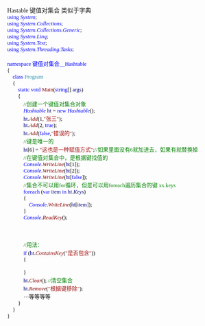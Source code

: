 <html>

<head>
<meta http-equiv=Content-Type content="text/html; charset=gb2312">
<meta name=Generator content="Microsoft Word 15 (filtered)">
<style>
<!--
 /* Font Definitions */
 @font-face
    {font-family:宋体;
    panose-1:2 1 6 0 3 1 1 1 1 1;}
@font-face
    {font-family:"Cambria Math";
    panose-1:2 4 5 3 5 4 6 3 2 4;}
@font-face
    {font-family:Calibri;
    panose-1:2 15 5 2 2 2 4 3 2 4;}
@font-face
    {font-family:新宋体;
    panose-1:2 1 6 9 3 1 1 1 1 1;}
@font-face
    {font-family:"\@宋体";
    panose-1:2 1 6 0 3 1 1 1 1 1;}
@font-face
    {font-family:"\@新宋体";
    panose-1:2 1 6 9 3 1 1 1 1 1;}
 /* Style Definitions */
 p.MsoNormal, li.MsoNormal, div.MsoNormal
    {margin:0cm;
    margin-bottom:.0001pt;
    text-align:justify;
    text-justify:inter-ideograph;
    font-size:10.5pt;
    font-family:"Calibri","sans-serif";}
.MsoChpDefault
    {font-family:"Calibri","sans-serif";}
 /* Page Definitions */
 @page WordSection1
    {size:595.3pt 841.9pt;
    margin:72.0pt 90.0pt 72.0pt 90.0pt;
    layout-grid:15.6pt;}
div.WordSection1
    {page:WordSection1;}
-->
</style>

</head>

<body lang=ZH-CN style='text-justify-trim:punctuation'>

<div class=WordSection1 style='layout-grid:15.6pt'>

<p class=MsoNormal><span lang=EN-US>Hastable </span><span style='font-family:
宋体'>键值对集合</span> <span style='font-family:宋体'>类似于字典</span></p>

<p class=MsoNormal align=left style='text-align:left;text-autospace:none'><span
lang=EN-US style='font-size:9.5pt;font-family:新宋体;color:blue'>using</span><span
lang=EN-US style='font-size:9.5pt;font-family:新宋体;color:black'> </span><i><span
lang=EN-US style='font-size:9.5pt;font-family:新宋体;color:blue'>System</span></i><span
lang=EN-US style='font-size:9.5pt;font-family:新宋体;color:black'>;</span></p>

<p class=MsoNormal align=left style='text-align:left;text-autospace:none'><span
lang=EN-US style='font-size:9.5pt;font-family:新宋体;color:blue'>using</span><span
lang=EN-US style='font-size:9.5pt;font-family:新宋体;color:black'> </span><i><span
lang=EN-US style='font-size:9.5pt;font-family:新宋体;color:blue'>System</span></i><span
lang=EN-US style='font-size:9.5pt;font-family:新宋体;color:black'>.</span><i><span
lang=EN-US style='font-size:9.5pt;font-family:新宋体;color:blue'>Collections</span></i><span
lang=EN-US style='font-size:9.5pt;font-family:新宋体;color:black'>;</span></p>

<p class=MsoNormal align=left style='text-align:left;text-autospace:none'><span
lang=EN-US style='font-size:9.5pt;font-family:新宋体;color:blue'>using</span><span
lang=EN-US style='font-size:9.5pt;font-family:新宋体;color:black'> </span><i><span
lang=EN-US style='font-size:9.5pt;font-family:新宋体;color:blue'>System</span></i><span
lang=EN-US style='font-size:9.5pt;font-family:新宋体;color:black'>.</span><i><span
lang=EN-US style='font-size:9.5pt;font-family:新宋体;color:blue'>Collections</span></i><span
lang=EN-US style='font-size:9.5pt;font-family:新宋体;color:black'>.</span><i><span
lang=EN-US style='font-size:9.5pt;font-family:新宋体;color:blue'>Generic</span></i><span
lang=EN-US style='font-size:9.5pt;font-family:新宋体;color:black'>;</span></p>

<p class=MsoNormal align=left style='text-align:left;text-autospace:none'><span
lang=EN-US style='font-size:9.5pt;font-family:新宋体;color:blue'>using</span><span
lang=EN-US style='font-size:9.5pt;font-family:新宋体;color:black'> </span><i><span
lang=EN-US style='font-size:9.5pt;font-family:新宋体;color:blue'>System</span></i><span
lang=EN-US style='font-size:9.5pt;font-family:新宋体;color:black'>.</span><i><span
lang=EN-US style='font-size:9.5pt;font-family:新宋体;color:blue'>Linq</span></i><span
lang=EN-US style='font-size:9.5pt;font-family:新宋体;color:black'>;</span></p>

<p class=MsoNormal align=left style='text-align:left;text-autospace:none'><span
lang=EN-US style='font-size:9.5pt;font-family:新宋体;color:blue'>using</span><span
lang=EN-US style='font-size:9.5pt;font-family:新宋体;color:black'> </span><i><span
lang=EN-US style='font-size:9.5pt;font-family:新宋体;color:blue'>System</span></i><span
lang=EN-US style='font-size:9.5pt;font-family:新宋体;color:black'>.</span><i><span
lang=EN-US style='font-size:9.5pt;font-family:新宋体;color:blue'>Text</span></i><span
lang=EN-US style='font-size:9.5pt;font-family:新宋体;color:black'>;</span></p>

<p class=MsoNormal align=left style='text-align:left;text-autospace:none'><span
lang=EN-US style='font-size:9.5pt;font-family:新宋体;color:blue'>using</span><span
lang=EN-US style='font-size:9.5pt;font-family:新宋体;color:black'> </span><i><span
lang=EN-US style='font-size:9.5pt;font-family:新宋体;color:blue'>System</span></i><span
lang=EN-US style='font-size:9.5pt;font-family:新宋体;color:black'>.</span><i><span
lang=EN-US style='font-size:9.5pt;font-family:新宋体;color:blue'>Threading</span></i><span
lang=EN-US style='font-size:9.5pt;font-family:新宋体;color:black'>.</span><i><span
lang=EN-US style='font-size:9.5pt;font-family:新宋体;color:blue'>Tasks</span></i><span
lang=EN-US style='font-size:9.5pt;font-family:新宋体;color:black'>;</span></p>

<p class=MsoNormal align=left style='text-align:left;text-autospace:none'><span
lang=EN-US style='font-size:9.5pt;font-family:新宋体;color:black'>&nbsp;</span></p>

<p class=MsoNormal align=left style='text-align:left;text-autospace:none'><span
lang=EN-US style='font-size:9.5pt;font-family:新宋体;color:blue'>namespace</span><span
lang=EN-US style='font-size:9.5pt;font-family:新宋体;color:black'> </span><span
style='font-size:9.5pt;font-family:新宋体;color:blue'>键值对集合<span lang=EN-US>__Hashtable</span></span></p>

<p class=MsoNormal align=left style='text-align:left;text-autospace:none'><span
lang=EN-US style='font-size:9.5pt;font-family:新宋体;color:black'>{</span></p>

<p class=MsoNormal align=left style='text-align:left;text-autospace:none'><span
lang=EN-US style='font-size:9.5pt;font-family:新宋体;color:black'>&nbsp;&nbsp;&nbsp;
</span><span lang=EN-US style='font-size:9.5pt;font-family:新宋体;color:blue'>class</span><span
lang=EN-US style='font-size:9.5pt;font-family:新宋体;color:black'> </span><span
lang=EN-US style='font-size:9.5pt;font-family:新宋体;color:#2B91AF'>Program</span></p>

<p class=MsoNormal align=left style='text-align:left;text-autospace:none'><span
lang=EN-US style='font-size:9.5pt;font-family:新宋体;color:black'>&nbsp;&nbsp;&nbsp;
{</span></p>

<p class=MsoNormal align=left style='text-align:left;text-autospace:none'><span
lang=EN-US style='font-size:9.5pt;font-family:新宋体;color:black'>&nbsp;&nbsp;&nbsp;&nbsp;&nbsp;&nbsp;&nbsp;
</span><span lang=EN-US style='font-size:9.5pt;font-family:新宋体;color:blue'>static</span><span
lang=EN-US style='font-size:9.5pt;font-family:新宋体;color:black'> </span><span
lang=EN-US style='font-size:9.5pt;font-family:新宋体;color:blue'>void</span><span
lang=EN-US style='font-size:9.5pt;font-family:新宋体;color:black'> </span><span
lang=EN-US style='font-size:9.5pt;font-family:新宋体;color:#880000'>Main</span><span
lang=EN-US style='font-size:9.5pt;font-family:新宋体;color:black'>(</span><span
lang=EN-US style='font-size:9.5pt;font-family:新宋体;color:blue'>string</span><span
lang=EN-US style='font-size:9.5pt;font-family:新宋体;color:black'>[] </span><span
lang=EN-US style='font-size:9.5pt;font-family:新宋体;color:navy'>args</span><span
lang=EN-US style='font-size:9.5pt;font-family:新宋体;color:black'>)</span></p>

<p class=MsoNormal align=left style='text-align:left;text-autospace:none'><span
lang=EN-US style='font-size:9.5pt;font-family:新宋体;color:black'>&nbsp;&nbsp;&nbsp;&nbsp;&nbsp;&nbsp;&nbsp;
{</span></p>

<p class=MsoNormal align=left style='text-align:left;text-autospace:none'><span
lang=EN-US style='font-size:9.5pt;font-family:新宋体;color:black'>&nbsp;&nbsp;&nbsp;&nbsp;&nbsp;&nbsp;&nbsp;&nbsp;&nbsp;&nbsp;&nbsp;
</span><span lang=EN-US style='font-size:9.5pt;font-family:新宋体;color:green'>//</span><span
style='font-size:9.5pt;font-family:新宋体;color:green'>创建一个键值对集合对象</span></p>

<p class=MsoNormal align=left style='text-align:left;text-autospace:none'><span
lang=EN-US style='font-size:9.5pt;font-family:新宋体;color:black'>&nbsp;&nbsp;&nbsp;&nbsp;&nbsp;&nbsp;&nbsp;&nbsp;&nbsp;&nbsp;&nbsp;
</span><i><span lang=EN-US style='font-size:9.5pt;font-family:新宋体;color:blue'>Hashtable</span></i><span
lang=EN-US style='font-size:9.5pt;font-family:新宋体;color:black'> </span><span
lang=EN-US style='font-size:9.5pt;font-family:新宋体;color:navy'>ht</span><span
lang=EN-US style='font-size:9.5pt;font-family:新宋体;color:black'> = </span><span
lang=EN-US style='font-size:9.5pt;font-family:新宋体;color:blue'>new</span><span
lang=EN-US style='font-size:9.5pt;font-family:新宋体;color:black'> </span><i><span
lang=EN-US style='font-size:9.5pt;font-family:新宋体;color:blue'>Hashtable</span></i><span
lang=EN-US style='font-size:9.5pt;font-family:新宋体;color:black'>();</span></p>

<p class=MsoNormal align=left style='text-align:left;text-autospace:none'><span
lang=EN-US style='font-size:9.5pt;font-family:新宋体;color:black'>&nbsp;&nbsp;&nbsp;&nbsp;&nbsp;&nbsp;&nbsp;&nbsp;&nbsp;&nbsp;&nbsp;
</span><span lang=EN-US style='font-size:9.5pt;font-family:新宋体;color:navy'>ht</span><span
lang=EN-US style='font-size:9.5pt;font-family:新宋体;color:black'>.</span><i><span
lang=EN-US style='font-size:9.5pt;font-family:新宋体;color:#880000'>Add</span></i><span
lang=EN-US style='font-size:9.5pt;font-family:新宋体;color:black'>(1,</span><span
lang=EN-US style='font-size:9.5pt;font-family:新宋体;color:#A31515'>&quot;</span><span
style='font-size:9.5pt;font-family:新宋体;color:#A31515'>张三<span lang=EN-US>&quot;</span></span><span
lang=EN-US style='font-size:9.5pt;font-family:新宋体;color:black'>);</span></p>

<p class=MsoNormal align=left style='text-align:left;text-autospace:none'><span
lang=EN-US style='font-size:9.5pt;font-family:新宋体;color:black'>&nbsp;&nbsp;&nbsp;&nbsp;&nbsp;&nbsp;&nbsp;&nbsp;&nbsp;&nbsp;&nbsp;
</span><span lang=EN-US style='font-size:9.5pt;font-family:新宋体;color:navy'>ht</span><span
lang=EN-US style='font-size:9.5pt;font-family:新宋体;color:black'>.</span><i><span
lang=EN-US style='font-size:9.5pt;font-family:新宋体;color:#880000'>Add</span></i><span
lang=EN-US style='font-size:9.5pt;font-family:新宋体;color:black'>(2, </span><span
lang=EN-US style='font-size:9.5pt;font-family:新宋体;color:blue'>true</span><span
lang=EN-US style='font-size:9.5pt;font-family:新宋体;color:black'>);</span></p>

<p class=MsoNormal align=left style='text-align:left;text-autospace:none'><span
lang=EN-US style='font-size:9.5pt;font-family:新宋体;color:black'>&nbsp;&nbsp;&nbsp;&nbsp;&nbsp;&nbsp;&nbsp;&nbsp;&nbsp;&nbsp;&nbsp;
</span><span lang=EN-US style='font-size:9.5pt;font-family:新宋体;color:navy'>ht</span><span
lang=EN-US style='font-size:9.5pt;font-family:新宋体;color:black'>.</span><i><span
lang=EN-US style='font-size:9.5pt;font-family:新宋体;color:#880000'>Add</span></i><span
lang=EN-US style='font-size:9.5pt;font-family:新宋体;color:black'>(</span><span
lang=EN-US style='font-size:9.5pt;font-family:新宋体;color:blue'>false</span><span
lang=EN-US style='font-size:9.5pt;font-family:新宋体;color:black'>,</span><span
lang=EN-US style='font-size:9.5pt;font-family:新宋体;color:#A31515'>&quot;</span><span
style='font-size:9.5pt;font-family:新宋体;color:#A31515'>错误的<span lang=EN-US>&quot;</span></span><span
lang=EN-US style='font-size:9.5pt;font-family:新宋体;color:black'>);</span></p>

<p class=MsoNormal align=left style='text-align:left;text-autospace:none'><span
lang=EN-US style='font-size:9.5pt;font-family:新宋体;color:black'>&nbsp;&nbsp;&nbsp;&nbsp;&nbsp;&nbsp;&nbsp;&nbsp;&nbsp;&nbsp;&nbsp;
</span><span lang=EN-US style='font-size:9.5pt;font-family:新宋体;color:green'>//</span><span
style='font-size:9.5pt;font-family:新宋体;color:green'>键是唯一的</span></p>

<p class=MsoNormal align=left style='text-align:left;text-autospace:none'><span
lang=EN-US style='font-size:9.5pt;font-family:新宋体;color:black'>&nbsp;&nbsp;&nbsp;&nbsp;&nbsp;&nbsp;&nbsp;&nbsp;&nbsp;&nbsp;&nbsp;
</span><span lang=EN-US style='font-size:9.5pt;font-family:新宋体;color:navy'>ht</span><span
lang=EN-US style='font-size:9.5pt;font-family:新宋体;color:black'>[6] = </span><span
lang=EN-US style='font-size:9.5pt;font-family:新宋体;color:#A31515'>&quot;</span><span
style='font-size:9.5pt;font-family:新宋体;color:#A31515'>这也是一种赋值方式<span
lang=EN-US>&quot;</span></span><span lang=EN-US style='font-size:9.5pt;
font-family:新宋体;color:black'>;</span><span lang=EN-US style='font-size:9.5pt;
font-family:新宋体;color:green'>//</span><span style='font-size:9.5pt;font-family:
新宋体;color:green'>如果里面没有<span lang=EN-US>6</span>就加进去，如果有就替换掉</span></p>

<p class=MsoNormal align=left style='text-align:left;text-autospace:none'><span
lang=EN-US style='font-size:9.5pt;font-family:新宋体;color:black'>&nbsp;&nbsp;&nbsp;&nbsp;&nbsp;&nbsp;&nbsp;&nbsp;&nbsp;&nbsp;&nbsp;
</span><span lang=EN-US style='font-size:9.5pt;font-family:新宋体;color:green'>//</span><span
style='font-size:9.5pt;font-family:新宋体;color:green'>在键值对集合中，是根据键找值的</span></p>

<p class=MsoNormal align=left style='text-align:left;text-autospace:none'><span
lang=EN-US style='font-size:9.5pt;font-family:新宋体;color:black'>&nbsp;&nbsp;&nbsp;&nbsp;&nbsp;&nbsp;&nbsp;&nbsp;&nbsp;&nbsp;&nbsp;
</span><i><span lang=EN-US style='font-size:9.5pt;font-family:新宋体;color:blue'>Console</span></i><span
lang=EN-US style='font-size:9.5pt;font-family:新宋体;color:black'>.</span><i><span
lang=EN-US style='font-size:9.5pt;font-family:新宋体;color:#880000'>WriteLine</span></i><span
lang=EN-US style='font-size:9.5pt;font-family:新宋体;color:black'>(</span><span
lang=EN-US style='font-size:9.5pt;font-family:新宋体;color:navy'>ht</span><span
lang=EN-US style='font-size:9.5pt;font-family:新宋体;color:black'>[1]);</span></p>

<p class=MsoNormal align=left style='text-align:left;text-autospace:none'><span
lang=EN-US style='font-size:9.5pt;font-family:新宋体;color:black'>&nbsp;&nbsp;&nbsp;&nbsp;&nbsp;&nbsp;&nbsp;&nbsp;&nbsp;&nbsp;&nbsp;
</span><i><span lang=EN-US style='font-size:9.5pt;font-family:新宋体;color:blue'>Console</span></i><span
lang=EN-US style='font-size:9.5pt;font-family:新宋体;color:black'>.</span><i><span
lang=EN-US style='font-size:9.5pt;font-family:新宋体;color:#880000'>WriteLine</span></i><span
lang=EN-US style='font-size:9.5pt;font-family:新宋体;color:black'>(</span><span
lang=EN-US style='font-size:9.5pt;font-family:新宋体;color:navy'>ht</span><span
lang=EN-US style='font-size:9.5pt;font-family:新宋体;color:black'>[2]);</span></p>

<p class=MsoNormal align=left style='text-align:left;text-autospace:none'><span
lang=EN-US style='font-size:9.5pt;font-family:新宋体;color:black'>&nbsp;&nbsp;&nbsp;&nbsp;&nbsp;&nbsp;&nbsp;&nbsp;&nbsp;&nbsp;&nbsp;
</span><i><span lang=EN-US style='font-size:9.5pt;font-family:新宋体;color:blue'>Console</span></i><span
lang=EN-US style='font-size:9.5pt;font-family:新宋体;color:black'>.</span><i><span
lang=EN-US style='font-size:9.5pt;font-family:新宋体;color:#880000'>WriteLine</span></i><span
lang=EN-US style='font-size:9.5pt;font-family:新宋体;color:black'>(</span><span
lang=EN-US style='font-size:9.5pt;font-family:新宋体;color:navy'>ht</span><span
lang=EN-US style='font-size:9.5pt;font-family:新宋体;color:black'>[</span><span
lang=EN-US style='font-size:9.5pt;font-family:新宋体;color:blue'>false</span><span
lang=EN-US style='font-size:9.5pt;font-family:新宋体;color:black'>]);</span></p>

<p class=MsoNormal align=left style='text-align:left;text-autospace:none'><span
lang=EN-US style='font-size:9.5pt;font-family:新宋体;color:black'>&nbsp;&nbsp;&nbsp;&nbsp;&nbsp;&nbsp;&nbsp;&nbsp;&nbsp;&nbsp;&nbsp;
</span><span lang=EN-US style='font-size:9.5pt;font-family:新宋体;color:green'>//</span><span
style='font-size:9.5pt;font-family:新宋体;color:green'>集合不可以用<span lang=EN-US>for</span>循环，但是可以用<span
lang=EN-US>foreach</span>遍历集合的键<span lang=EN-US> xx.keys</span></span></p>

<p class=MsoNormal align=left style='text-align:left;text-autospace:none'><span
lang=EN-US style='font-size:9.5pt;font-family:新宋体;color:black'>&nbsp;&nbsp;&nbsp;&nbsp;&nbsp;&nbsp;&nbsp;&nbsp;&nbsp;&nbsp;&nbsp;
</span><span lang=EN-US style='font-size:9.5pt;font-family:新宋体;color:blue'>foreach</span><span
lang=EN-US style='font-size:9.5pt;font-family:新宋体;color:black'> (</span><span
lang=EN-US style='font-size:9.5pt;font-family:新宋体;color:blue'>var</span><span
lang=EN-US style='font-size:9.5pt;font-family:新宋体;color:black'> </span><span
lang=EN-US style='font-size:9.5pt;font-family:新宋体;color:navy'>item</span><span
lang=EN-US style='font-size:9.5pt;font-family:新宋体;color:black'> </span><span
lang=EN-US style='font-size:9.5pt;font-family:新宋体;color:blue'>in</span><span
lang=EN-US style='font-size:9.5pt;font-family:新宋体;color:black'> </span><span
lang=EN-US style='font-size:9.5pt;font-family:新宋体;color:navy'>ht</span><span
lang=EN-US style='font-size:9.5pt;font-family:新宋体;color:black'>.</span><i><span
lang=EN-US style='font-size:9.5pt;font-family:新宋体;color:navy'>Keys</span></i><span
lang=EN-US style='font-size:9.5pt;font-family:新宋体;color:black'>)</span></p>

<p class=MsoNormal align=left style='text-align:left;text-autospace:none'><span
lang=EN-US style='font-size:9.5pt;font-family:新宋体;color:black'>&nbsp;&nbsp;&nbsp;&nbsp;&nbsp;&nbsp;&nbsp;&nbsp;&nbsp;&nbsp;&nbsp;
{</span></p>

<p class=MsoNormal align=left style='text-align:left;text-autospace:none'><span
lang=EN-US style='font-size:9.5pt;font-family:新宋体;color:black'>&nbsp;&nbsp;&nbsp;&nbsp;&nbsp;&nbsp;&nbsp;&nbsp;&nbsp;&nbsp;&nbsp;&nbsp;&nbsp;&nbsp;&nbsp;
</span><i><span lang=EN-US style='font-size:9.5pt;font-family:新宋体;color:blue'>Console</span></i><span
lang=EN-US style='font-size:9.5pt;font-family:新宋体;color:black'>.</span><i><span
lang=EN-US style='font-size:9.5pt;font-family:新宋体;color:#880000'>WriteLine</span></i><span
lang=EN-US style='font-size:9.5pt;font-family:新宋体;color:black'>(</span><span
lang=EN-US style='font-size:9.5pt;font-family:新宋体;color:navy'>ht</span><span
lang=EN-US style='font-size:9.5pt;font-family:新宋体;color:black'>[</span><span
lang=EN-US style='font-size:9.5pt;font-family:新宋体;color:navy'>item</span><span
lang=EN-US style='font-size:9.5pt;font-family:新宋体;color:black'>]);</span></p>

<p class=MsoNormal align=left style='text-align:left;text-autospace:none'><span
lang=EN-US style='font-size:9.5pt;font-family:新宋体;color:black'>&nbsp;&nbsp;&nbsp;&nbsp;&nbsp;&nbsp;&nbsp;&nbsp;&nbsp;&nbsp;&nbsp;
}</span></p>

<p class=MsoNormal align=left style='text-align:left;text-autospace:none'><span
lang=EN-US style='font-size:9.5pt;font-family:新宋体;color:black'>&nbsp;&nbsp;&nbsp;&nbsp;&nbsp;&nbsp;&nbsp;&nbsp;&nbsp;&nbsp;&nbsp;
</span><i><span lang=EN-US style='font-size:9.5pt;font-family:新宋体;color:blue'>Console</span></i><span
lang=EN-US style='font-size:9.5pt;font-family:新宋体;color:black'>.</span><i><span
lang=EN-US style='font-size:9.5pt;font-family:新宋体;color:#880000'>ReadKey</span></i><span
lang=EN-US style='font-size:9.5pt;font-family:新宋体;color:black'>();</span></p>

<p class=MsoNormal align=left style='text-align:left;text-autospace:none'><span
lang=EN-US style='font-size:9.5pt;font-family:新宋体;color:black'>&nbsp;</span></p>

<p class=MsoNormal align=left style='text-align:left;text-autospace:none'><span
lang=EN-US style='font-size:9.5pt;font-family:新宋体;color:black'>&nbsp;</span></p>

<p class=MsoNormal align=left style='text-align:left;text-autospace:none'><span
lang=EN-US style='font-size:9.5pt;font-family:新宋体;color:black'>&nbsp;</span></p>

<p class=MsoNormal align=left style='text-align:left;text-autospace:none'><span
lang=EN-US style='font-size:9.5pt;font-family:新宋体;color:black'>&nbsp;&nbsp;&nbsp;&nbsp;&nbsp;&nbsp;&nbsp;&nbsp;&nbsp;&nbsp;&nbsp;
</span><span lang=EN-US style='font-size:9.5pt;font-family:新宋体;color:green'>//</span><span
style='font-size:9.5pt;font-family:新宋体;color:green'>用法：</span></p>

<p class=MsoNormal align=left style='text-align:left;text-autospace:none'><span
lang=EN-US style='font-size:9.5pt;font-family:新宋体;color:black'>&nbsp;&nbsp;&nbsp;&nbsp;&nbsp;&nbsp;&nbsp;&nbsp;&nbsp;&nbsp;&nbsp;
</span><span lang=EN-US style='font-size:9.5pt;font-family:新宋体;color:blue'>if</span><span
lang=EN-US style='font-size:9.5pt;font-family:新宋体;color:black'> (</span><span
lang=EN-US style='font-size:9.5pt;font-family:新宋体;color:navy'>ht</span><span
lang=EN-US style='font-size:9.5pt;font-family:新宋体;color:black'>.</span><i><span
lang=EN-US style='font-size:9.5pt;font-family:新宋体;color:#880000'>ContainsKey</span></i><span
lang=EN-US style='font-size:9.5pt;font-family:新宋体;color:black'>(</span><span
lang=EN-US style='font-size:9.5pt;font-family:新宋体;color:#A31515'>&quot;</span><span
style='font-size:9.5pt;font-family:新宋体;color:#A31515'>是否包含<span lang=EN-US>&quot;</span></span><span
lang=EN-US style='font-size:9.5pt;font-family:新宋体;color:black'>))</span></p>

<p class=MsoNormal align=left style='text-align:left;text-autospace:none'><span
lang=EN-US style='font-size:9.5pt;font-family:新宋体;color:black'>&nbsp;&nbsp;&nbsp;&nbsp;&nbsp;&nbsp;&nbsp;&nbsp;&nbsp;&nbsp;&nbsp;
{</span></p>

<p class=MsoNormal align=left style='text-align:left;text-autospace:none'><span
lang=EN-US style='font-size:9.5pt;font-family:新宋体;color:black'>&nbsp;</span></p>

<p class=MsoNormal align=left style='text-align:left;text-autospace:none'><span
lang=EN-US style='font-size:9.5pt;font-family:新宋体;color:black'>&nbsp;&nbsp;&nbsp;&nbsp;&nbsp;&nbsp;&nbsp;&nbsp;&nbsp;&nbsp;&nbsp;
}</span></p>

<p class=MsoNormal align=left style='text-align:left;text-autospace:none'><span
lang=EN-US style='font-size:9.5pt;font-family:新宋体;color:black'>&nbsp;&nbsp;&nbsp;&nbsp;&nbsp;&nbsp;&nbsp;&nbsp;&nbsp;&nbsp;&nbsp;
</span><span lang=EN-US style='font-size:9.5pt;font-family:新宋体;color:navy'>ht</span><span
lang=EN-US style='font-size:9.5pt;font-family:新宋体;color:black'>.</span><i><span
lang=EN-US style='font-size:9.5pt;font-family:新宋体;color:#880000'>Clear</span></i><span
lang=EN-US style='font-size:9.5pt;font-family:新宋体;color:black'>(); </span><span
lang=EN-US style='font-size:9.5pt;font-family:新宋体;color:green'>//</span><span
style='font-size:9.5pt;font-family:新宋体;color:green'>清空集合</span></p>

<p class=MsoNormal align=left style='text-align:left;text-autospace:none'><span
lang=EN-US style='font-size:9.5pt;font-family:新宋体;color:black'>&nbsp;&nbsp;&nbsp;&nbsp;&nbsp;&nbsp;&nbsp;&nbsp;&nbsp;&nbsp;&nbsp;
</span><span lang=EN-US style='font-size:9.5pt;font-family:新宋体;color:navy'>ht</span><span
lang=EN-US style='font-size:9.5pt;font-family:新宋体;color:black'>.</span><i><span
lang=EN-US style='font-size:9.5pt;font-family:新宋体;color:#880000'>Remove</span></i><span
lang=EN-US style='font-size:9.5pt;font-family:新宋体;color:black'>(</span><span
lang=EN-US style='font-size:9.5pt;font-family:新宋体;color:#A31515'>&quot;</span><span
style='font-size:9.5pt;font-family:新宋体;color:#A31515'>根据键移除<span lang=EN-US>&quot;</span></span><span
lang=EN-US style='font-size:9.5pt;font-family:新宋体;color:black'>);</span></p>

<p class=MsoNormal align=left style='text-align:left;text-autospace:none'><span
lang=EN-US style='font-size:9.5pt;font-family:新宋体;color:black'>&nbsp;&nbsp;&nbsp;&nbsp;&nbsp;&nbsp;&nbsp;&nbsp;&nbsp;&nbsp;&nbsp;
</span><span style='font-size:9.5pt;font-family:新宋体;color:black'>···等等等等</span></p>

<p class=MsoNormal align=left style='text-align:left;text-autospace:none'><span
lang=EN-US style='font-size:9.5pt;font-family:新宋体;color:black'>&nbsp;&nbsp;&nbsp;&nbsp;&nbsp;&nbsp;&nbsp;
}</span></p>

<p class=MsoNormal align=left style='text-align:left;text-autospace:none'><span
lang=EN-US style='font-size:9.5pt;font-family:新宋体;color:black'>&nbsp;&nbsp;&nbsp;
}</span></p>

<p class=MsoNormal align=left style='text-align:left;text-autospace:none'><span
lang=EN-US style='font-size:9.5pt;font-family:新宋体;color:black'>}</span></p>

<p class=MsoNormal><span lang=EN-US>&nbsp;</span></p>

</div>

</body>

</html>

